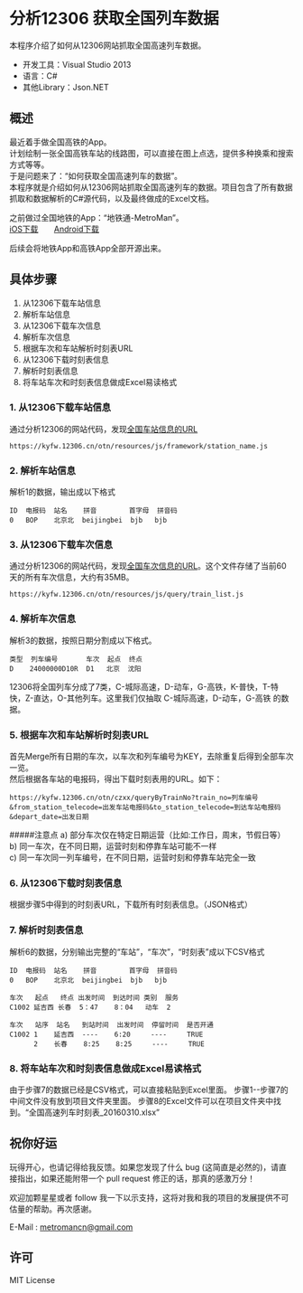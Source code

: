 # 分析12306 获取全国列车数据
本程序介绍了如何从12306网站抓取全国高速列车数据。

* 开发工具：Visual Studio 2013
* 语言：C#
* 其他Library：Json.NET

## 概述
最近着手做全国高铁的App。  
计划绘制一张全国高铁车站的线路图，可以直接在图上点选，提供多种换乘和搜索方式等等。  
于是问题来了：“如何获取全国高速列车的数据”。  
本程序就是介绍如何从12306网站抓取全国高速列车的数据。项目包含了所有数据抓取和数据解析的C#源代码，以及最终做成的Excel文档。

之前做过全国地铁的App：“地铁通-MetroMan”。  
[iOS下载](https://itunes.apple.com/cn/app/de-tie-tong-metroman/id466351433?mt=8)　　[Android下载](https://play.google.com/store/apps/details?id=com.xinlukou.metroman&hl=zh)  

后续会将地铁App和高铁App全部开源出来。  


## 具体步骤
1. 从12306下载车站信息
2. 解析车站信息
3. 从12306下载车次信息
4. 解析车次信息
5. 根据车次和车站解析时刻表URL
6. 从12306下载时刻表信息
7. 解析时刻表信息
8. 将车站车次和时刻表信息做成Excel易读格式

### 1. 从12306下载车站信息
通过分析12306的网站代码，发现[全国车站信息的URL](https://kyfw.12306.cn/otn/resources/js/framework/station_name.js)

```
https://kyfw.12306.cn/otn/resources/js/framework/station_name.js
```

### 2. 解析车站信息
解析1的数据，输出成以下格式

```
ID  电报码  站名    拼音        首字母  拼音码
0   BOP    北京北  beijingbei  bjb   bjb
```

### 3. 从12306下载车次信息
通过分析12306的网站代码，发现[全国车次信息的URL](https://kyfw.12306.cn/otn/resources/js/query/train_list.js)。这个文件存储了当前60天的所有车次信息，大约有35MB。

```
https://kyfw.12306.cn/otn/resources/js/query/train_list.js
```

### 4. 解析车次信息
解析3的数据，按照日期分割成以下格式。

```
类型  列车编号       车次  起点  终点
D    24000000D10R  D1   北京  沈阳
```
12306将全国列车分成了7类，C-城际高速，D-动车，G-高铁，K-普快，T-特快，Z-直达，O-其他列车。这里我们仅抽取 C-城际高速，D-动车，G-高铁 的数据。

### 5. 根据车次和车站解析时刻表URL
首先Merge所有日期的车次，以车次和列车编号为KEY，去除重复后得到全部车次一览。  
然后根据各车站的电报码，得出下载时刻表用的URL。如下：

```
https://kyfw.12306.cn/otn/czxx/queryByTrainNo?train_no=列车编号&from_station_telecode=出发车站电报码&to_station_telecode=到达车站电报码&depart_date=出发日期
```

#####注意点
a) 部分车次仅在特定日期运营（比如:工作日，周末，节假日等）  
b) 同一车次，在不同日期，运营时刻和停靠车站可能不一样  
c) 同一车次同一列车编号，在不同日期，运营时刻和停靠车站完全一致  

### 6. 从12306下载时刻表信息
根据步骤5中得到的时刻表URL，下载所有时刻表信息。（JSON格式）

### 7. 解析时刻表信息
解析6的数据，分别输出完整的“车站”，“车次”，“时刻表”成以下CSV格式

```
ID  电报码  站名    拼音        首字母  拼音码
0   BOP    北京北  beijingbei  bjb   bjb
```

```
车次   起点   终点 出发时间  到达时间 类别  服务
C1002 延吉西 长春  5：47    8：04   动车  2
```

```
车次   站序  站名   到站时间  出发时间  停留时间  是否开通
C1002 1    延吉西  ----    6:20     ----     TRUE
      2    长春    8:25    8:25     ----     TRUE
```

### 8. 将车站车次和时刻表信息做成Excel易读格式
由于步骤7的数据已经是CSV格式，可以直接粘贴到Excel里面。
步骤1--步骤7的中间文件没有放到项目文件夹里面。
步骤8的Excel文件可以在项目文件夹中找到。“全国高速列车时刻表_20160310.xlsx”

## 祝你好运
玩得开心，也请记得给我反馈。如果您发现了什么 bug (这简直是必然的)，请直接指出，如果还能附带一个 pull request 修正的话，那真的感激万分！

欢迎加颗星星或者 follow 我一下以示支持，这将对我和我的项目的发展提供不可估量的帮助。再次感谢。

E-Mail : metromancn@gmail.com

## 许可
MIT License
